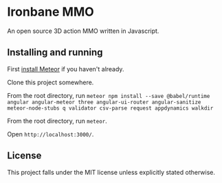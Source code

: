 # Ironbane MMO

An open source 3D action MMO written in Javascript.

## Installing and running

First [install Meteor](https://www.meteor.com/install) if you haven't already.

Clone this project somewhere.

From the root directory, run `meteor npm install --save @babel/runtime angular angular-meteor three angular-ui-router angular-sanitize meteor-node-stubs q validator csv-parse request appdynamics walkdir`

From the root directory, run `meteor`.

Open `http://localhost:3000/`.

## License

This project falls under the MIT license unless explicitly stated otherwise.